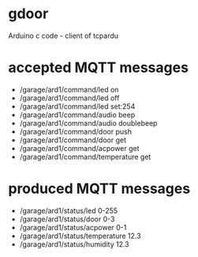 # gdoor
Arduino c code - client of tcpardu

# accepted MQTT messages
- /garage/ard1/command/led on
- /garage/ard1/command/led off
- /garage/ard1/command/led set:254
- /garage/ard1/command/audio beep
- /garage/ard1/command/audio doublebeep
- /garage/ard1/command/door push
- /garage/ard1/command/door get
- /garage/ard1/command/acpower get
- /garage/ard1/command/temperature get


# produced MQTT messages
- /garage/ard1/status/led 0-255
- /garage/ard1/status/door 0-3
- /garage/ard1/status/acpower 0-1
- /garage/ard1/status/temperature 12.3
- /garage/ard1/status/humidity 12.3
